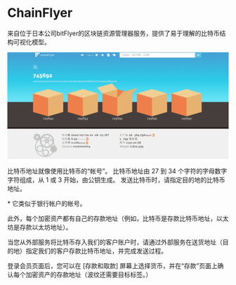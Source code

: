 # ChainFlyer

来自位于日本公司bitFlyer的区块链资源管理器服务，提供了易于理解的比特币结构可视化模型。

![image-20220720100035249](image-20220720100035249.png)

‎比特币地址就像‎‎使用比特币的“帐号”‎‎。 比特币地址由 27 到 34 个字符的字母数字字符组成，从 1 或 3 开始，由公钥生成。 发送比特币时，请指定目的地的比特币地址。‎

\* 它类似于银行帐户的帐号。

 

此外，每个加密资产都有自己的存款地址（例如，比特币是存款比特币地址，以太坊是存款以太坊地址）。

当您从外部服务将比特币存入我们的客户账户时，请通过外部服务在送货地址（目的地）指定我们的客户存款比特币地址，并完成发送过程。

登录会员页面后，您可以在 [存款和取款] 屏幕上选择货币，并在“存款”页面上确认每个加密资产的存款地址（波纹还需要目标标签。）
